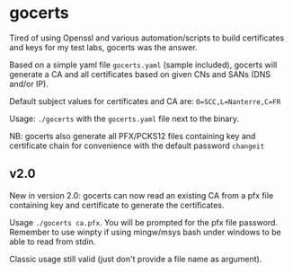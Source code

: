 gocerts
=======

Tired of using Openssl and various automation/scripts to build certificates and keys for my test labs, gocerts was the answer.

Based on a simple yaml file ```gocerts.yaml``` (sample included), gocerts will generate a CA and all certificates based on given CNs and SANs (DNS and/or IP).

Default subject values for certificates and CA are: ```O=SCC,L=Nanterre,C=FR```

Usage: ```./gocerts``` with the ```gocerts.yaml``` file next to the binary.

NB: gocerts also generate all PFX/PCKS12 files containing key and certificate chain for convenience with the default password ```changeit```

v2.0
----

New in version 2.0: gocerts can now read an existing CA from a pfx file containing key and certificate to generate the certificates.

Usage ```./gocerts ca.pfx```. You will be prompted for the pfx file password. Remember to use winpty if using mingw/msys bash under windows to be able to read from stdin.

Classic usage still valid (just don't provide a file name as argument).
